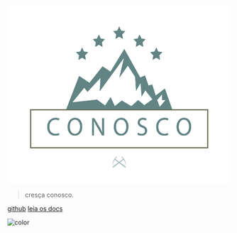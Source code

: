 <img src="_media/bg.png" width="auto" height="400" /> 


> cresça conosco.

[github](https://github.com/conosco)
[leia os docs](#docsify)
<!-- [color](#f0f0f0) -->


![color](#4F8586)